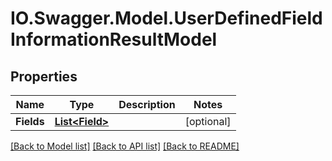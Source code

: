 # IO.Swagger.Model.UserDefinedFieldInformationResultModel
## Properties

Name | Type | Description | Notes
------------ | ------------- | ------------- | -------------
**Fields** | [**List&lt;Field&gt;**](Field.md) |  | [optional] 

[[Back to Model list]](../README.md#documentation-for-models) [[Back to API list]](../README.md#documentation-for-api-endpoints) [[Back to README]](../README.md)

